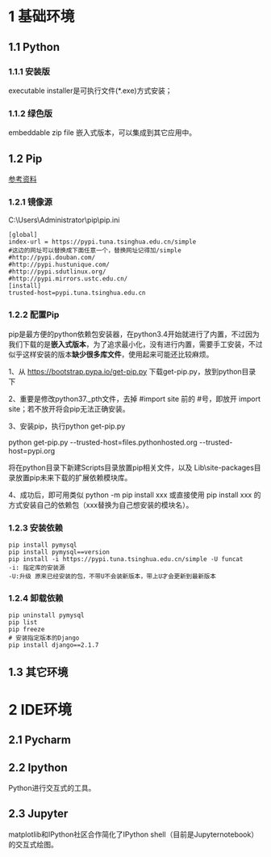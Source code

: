 # 1 基础环境

## 1.1 Python

### 1.1.1 安装版

executable installer是可执行文件(*.exe)方式安装；

### 1.1.2 绿色版

embeddable zip file 嵌入式版本，可以集成到其它应用中。

## 1.2 Pip

[参考资料](https://blog.csdn.net/qq_41582429/article/details/102158562)

### 1.2.1 镜像源

C:\Users\Administrator\pip\pip.ini

```properties
[global]
index-url = https://pypi.tuna.tsinghua.edu.cn/simple
#这边的网址可以替换成下面任意一个，替换网址记得加/simple
#http://pypi.douban.com/
#http://pypi.hustunique.com/
#http://pypi.sdutlinux.org/
#http://pypi.mirrors.ustc.edu.cn/
[install]
trusted-host=pypi.tuna.tsinghua.edu.cn
```

### 1.2.2 配置Pip

pip是最方便的python依赖包安装器，在python3.4开始就进行了内置，不过因为我们下载的是**嵌入式版本**，为了追求最小化，没有进行内置，需要手工安装，不过似乎这样安装的版本**缺少很多库文件**，使用起来可能还比较麻烦。

1、从 https://bootstrap.pypa.io/get-pip.py 下载get-pip.py，放到python目录下

2、重要是修改python37._pth文件，去掉 #import site 前的 #号，即放开 import site；若不放开将会pip无法正确安装。

3、安装pip，执行python get-pip.py

python get-pip.py --trusted-host=files.pythonhosted.org --trusted-host=pypi.org

将在python目录下新建Scripts目录放置pip相关文件，以及 Lib\site-packages目录放置pip未来下载的扩展依赖模块库。

4、成功后，即可用类似 python -m pip install xxx 或直接使用 pip install xxx 的方式安装自己的依赖包（xxx替换为自己想安装的模块名）。

### 1.2.3 安装依赖

```properties
pip install pymysql
pip install pymysql==version
pip install -i https://pypi.tuna.tsinghua.edu.cn/simple -U funcat
-i: 指定库的安装源
-U:升级 原来已经安装的包，不带U不会装新版本，带上U才会更新到最新版本
```

### 1.2.4 卸载依赖

```properties
pip uninstall pymysql
pip list
pip freeze
# 安装指定版本的Django
pip install django==2.1.7
```

## 1.3 其它环境



# 2 IDE环境

## 2.1 Pycharm



## 2.2 Ipython

Python进行交互式的工具。

## 2.3 Jupyter

matplotlib和IPython社区合作简化了IPython shell（目前是Jupyternotebook）的交互式绘图。